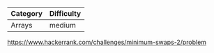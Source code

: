 | Category | Difficulty |
| -------- | ---------- |
| Arrays   | medium     |

https://www.hackerrank.com/challenges/minimum-swaps-2/problem

